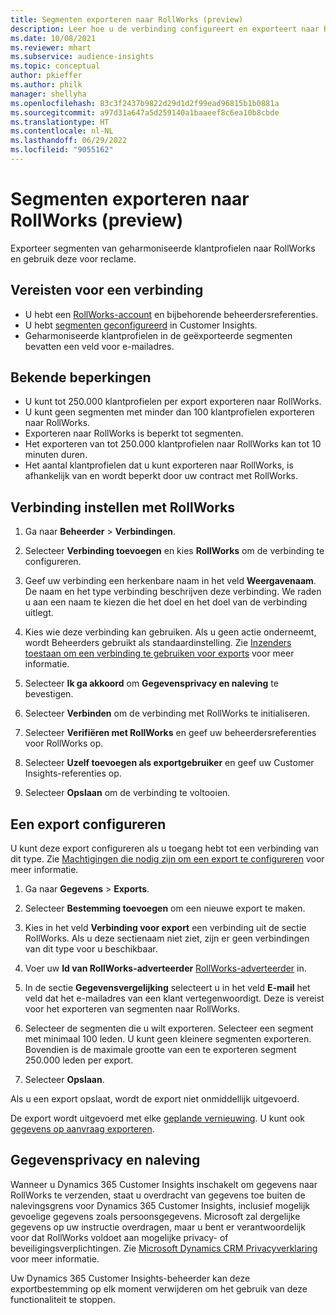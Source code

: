 ```yaml
---
title: Segmenten exporteren naar RollWorks (preview)
description: Leer hoe u de verbinding configureert en exporteert naar RollWorks.
ms.date: 10/08/2021
ms.reviewer: mhart
ms.subservice: audience-insights
ms.topic: conceptual
author: pkieffer
ms.author: philk
manager: shellyha
ms.openlocfilehash: 83c3f2437b9822d29d1d2f99ead96815b1b0881a
ms.sourcegitcommit: a97d31a647a5d259140a1baaeef8c6ea10b8cbde
ms.translationtype: HT
ms.contentlocale: nl-NL
ms.lasthandoff: 06/29/2022
ms.locfileid: "9055162"
---
```

# <a name="export-segments-to-rollworks-preview"></a>Segmenten exporteren naar RollWorks (preview)

Exporteer segmenten van geharmoniseerde klantprofielen naar RollWorks en gebruik deze voor reclame. 

## <a name="prerequisites-for-a-connection"></a>Vereisten voor een verbinding

-   U hebt een [RollWorks-account](https://www.rollworks.com/) en bijbehorende beheerdersreferenties.
-   U hebt [segmenten geconfigureerd](segments.md) in Customer Insights.
-   Geharmoniseerde klantprofielen in de geëxporteerde segmenten bevatten een veld voor e-mailadres.

## <a name="known-limitations"></a>Bekende beperkingen

- U kunt tot 250.000 klantprofielen per export exporteren naar RollWorks.
- U kunt geen segmenten met minder dan 100 klantprofielen exporteren naar RollWorks. 
- Exporteren naar RollWorks is beperkt tot segmenten.
- Het exporteren van tot 250.000 klantprofielen naar RollWorks kan tot 10 minuten duren. 
- Het aantal klantprofielen dat u kunt exporteren naar RollWorks, is afhankelijk van en wordt beperkt door uw contract met RollWorks.

## <a name="set-up-connection-to-rollworks"></a>Verbinding instellen met RollWorks

1. Ga naar **Beheerder** > **Verbindingen**.

1. Selecteer **Verbinding toevoegen** en kies **RollWorks** om de verbinding te configureren.

1. Geef uw verbinding een herkenbare naam in het veld **Weergavenaam**. De naam en het type verbinding beschrijven deze verbinding. We raden u aan een naam te kiezen die het doel en het doel van de verbinding uitlegt.

1. Kies wie deze verbinding kan gebruiken. Als u geen actie onderneemt, wordt Beheerders gebruikt als standaardinstelling. Zie [Inzenders toestaan om een verbinding te gebruiken voor exports](connections.md#allow-contributors-to-use-a-connection-for-exports) voor meer informatie.

1. Selecteer **Ik ga akkoord** om **Gegevensprivacy en naleving** te bevestigen.

1. Selecteer **Verbinden** om de verbinding met RollWorks te initialiseren.

1. Selecteer **Verifiëren met RollWorks** en geef uw beheerdersreferenties voor RollWorks op.

1. Selecteer **Uzelf toevoegen als exportgebruiker** en geef uw Customer Insights-referenties op.

1. Selecteer **Opslaan** om de verbinding te voltooien.

## <a name="configure-an-export"></a>Een export configureren

U kunt deze export configureren als u toegang hebt tot een verbinding van dit type. Zie [Machtigingen die nodig zijn om een export te configureren](export-destinations.md#set-up-a-new-export) voor meer informatie.

1. Ga naar **Gegevens** > **Exports**.

1. Selecteer **Bestemming toevoegen** om een nieuwe export te maken.

1. Kies in het veld **Verbinding voor export** een verbinding uit de sectie RollWorks. Als u deze sectienaam niet ziet, zijn er geen verbindingen van dit type voor u beschikbaar.

1. Voer uw **Id van RollWorks-adverteerder** [RollWorks-adverteerder](https://help.adroll.com/hc/articles/212011838-Advertiser-Profiles) in.

1. In de sectie **Gegevensvergelijking** selecteert u in het veld **E-mail** het veld dat het e-mailadres van een klant vertegenwoordigt. Deze is vereist voor het exporteren van segmenten naar RollWorks.

1. Selecteer de segmenten die u wilt exporteren. Selecteer een segment met minimaal 100 leden. U kunt geen kleinere segmenten exporteren. Bovendien is de maximale grootte van een te exporteren segment 250.000 leden per export. 

1. Selecteer **Opslaan**.

Als u een export opslaat, wordt de export niet onmiddellijk uitgevoerd.

De export wordt uitgevoerd met elke [geplande vernieuwing](system.md#schedule-tab). U kunt ook [gegevens op aanvraag exporteren](export-destinations.md#run-exports-on-demand). 


## <a name="data-privacy-and-compliance"></a>Gegevensprivacy en naleving

Wanneer u Dynamics 365 Customer Insights inschakelt om gegevens naar RollWorks te verzenden, staat u overdracht van gegevens toe buiten de nalevingsgrens voor Dynamics 365 Customer Insights, inclusief mogelijk gevoelige gegevens zoals persoonsgegevens. Microsoft zal dergelijke gegevens op uw instructie overdragen, maar u bent er verantwoordelijk voor dat RollWorks voldoet aan mogelijke privacy- of beveiligingsverplichtingen. Zie [Microsoft Dynamics CRM Privacyverklaring](https://go.microsoft.com/fwlink/?linkid=396732) voor meer informatie.

Uw Dynamics 365 Customer Insights-beheerder kan deze exportbestemming op elk moment verwijderen om het gebruik van deze functionaliteit te stoppen.
